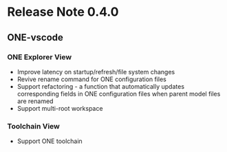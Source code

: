 # Release Note 0.4.0

## ONE-vscode

### ONE Explorer View

- Improve latency on startup/refresh/file system changes
- Revive rename command for ONE configuration files
- Support refactoring - a function that automatically updates corresponding fields in ONE configuration files when parent model files are renamed
- Support multi-root workspace
### Toolchain View

- Support ONE toolchain

